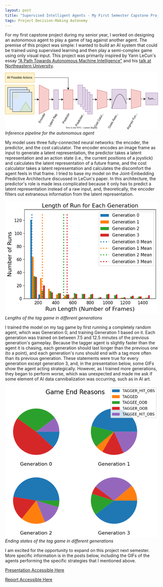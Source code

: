 ```yaml
---
layout: post
title: "Supervised Intelligent Agents - My First Semester Capstone Project"
tags: Project Decision-Making Autonomy
---
```


For my first capstone project during my senior year, I worked on designing an autonomous agent to play a game of tag against another agent.  The premise of this project was simple: I wanted to build an AI system that could be trained using supervised learning and then play a semi-complex game using only visual input.  This project was primarily inspired by Yann LeCun's essay ["A Path Towards Autonomous Machine Intelligence"](https://openreview.net/pdf?id=BZ5a1r-kVsf) and his [talk at Northeastern University](https://www.youtube.com/watch?v=mViTAXCg1xQ). 

![](/public/content/2023/inference.svg)
*Inference pipeline for the autonomous agent* 

My model uses three fully-connected neural networks: the encoder, the predictor, and the cost calculator.  The encoder encodes an image frame as input to generate a latent representation, the predictor takes a latent representation and an action state (i.e., the current positions of a joystick) and calculates the latent representation of a future frame, and the cost calculator takes a latent representation and calculates the discomfort the agent feels in that frame.  I tried to base my model on the Joint-Embedding Predictive Architecture discussed in LeCun's paper.  In this architecture, the predictor's role is made less complicated because it only has to predict a latent representation instead of a raw input, and, theoretically, the encoder filters out extraneous information from the latent representation. 

![](/public/content/2023/run_lens.png)
*Lengths of the tag game in different generations* 

I trained the model on my tag game by first running a completely random agent, which was Generation 0, and training Generation 1 based on it.  Each generation was trained on between 7.5 and 12.5 minutes of the previous generation's gameplay.  Because the tagger agent is slightly faster than the agent it is chasing, each generation should last longer than the previous one (to a point), and each generation's runs should end with a tag more often than its previous generation.  These statements were true for every generation except generation 3, and, in the presentation below, some GIFs show the agent acting strategically.  However, as I trained more generations, they began to perform worse, which was unexpected and made me ask if some element of AI data cannibalization was occurring, such as in AI art. 

![](/public/content/2023/run_ends.png)
*Ending states of the tag game in different generations* 

I am excited for the opportunity to expand on this project next semester.  More specific information is in the posts below, including the GIFs of the agents performing the specific strategies that I mentioned above. 

[Presentation Accessible Here](/public/content/2023/capstone_1.pptx)  

[Report Accessible Here](/public/content/2023/capstone_1.pdf) 